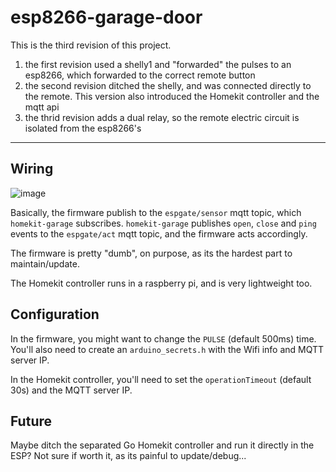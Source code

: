 # esp8266-garage-door

This is the third revision of this project.

1. the first revision used a shelly1 and "forwarded" the pulses to an esp8266, which forwarded to the correct remote button
2. the second revision ditched the shelly, and was connected directly to the remote. This version also introduced the Homekit controller and the mqtt api
3. the thrid revision adds a dual relay, so the remote electric circuit is isolated from the esp8266's

---

## Wiring

![image](https://github.com/caarlos0/esp8266-garage-door/assets/245435/ad5000ea-42c2-4b7c-be9f-4c4d9f2810d8)

Basically, the firmware publish to the `espgate/sensor` mqtt topic, which `homekit-garage` subscribes.
`homekit-garage` publishes `open`, `close` and `ping` events to the `espgate/act` mqtt topic, and the firmware acts accordingly.

The firmware is pretty "dumb", on purpose, as its the hardest part to maintain/update.

The Homekit controller runs in a raspberry pi, and is very lightweight too.

## Configuration

In the firmware, you might want to change the `PULSE` (default 500ms) time.
You'll also need to create an `arduino_secrets.h` with the Wifi info and MQTT server IP.

In the Homekit controller, you'll need to set the `operationTimeout` (default 30s) and the MQTT server IP.

## Future

Maybe ditch the separated Go Homekit controller and run it directly in the ESP?
Not sure if worth it, as its painful to update/debug...
